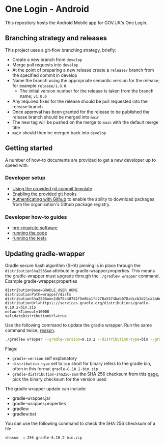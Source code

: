 # One Login - Android

This repository hosts the Android Mobile app for GOV.UK's One Login.

## Branching strategy and releases

This project uses a git-flow branching strategy, briefly:

- Create a new branch from `develop`
- Merge pull requests into `develop`
- At the point of preparing a new release create a `release/` branch from the specified commit in
  develop
- Name the branch using the appropriate semantic version for the release; for
  example `release/1.0.0`
    - The initial version number for the release is taken from the branch name; `v1.0.0`
- Any required fixes for the release should be pull requested into the release branch
- Once approval has been granted for the release to be published the release branch should be merged
  into `main`
- The new tag will be pushed on the merge to `main` with the default merge title
- `main` should then be merged back into `develop`

## Getting started

A number of how-to documents are provided to get a new developer up to speed with:

### Developer setup

- [Using the provided git commit template](docs/developer-setup/commit-templates.md)
- [Enabling the provided git hooks](docs/developer-setup/git-hooks.md)
- [Authenticating with Github](docs/developer-setup/github-authentication.md) to enable the ability
  to download packages from the organisation's Github package registry.

### Developer how-to guides

- [pre-requisite software](docs/how-to/pre-requisite-software.md)
- [running the code](docs/how-to/running-the-code.md)
- [running the tests](docs/how-to/running-the-tests.md)

## Updating gradle-wrapper

Gradle secure hash algorithm (SHA) pinning is in place through the `distributionSha256Sum` attribute in gradle-wrapper.properties. This means the gradle-wrapper must upgrade through the `./gradlew wrapper` command.
Example gradle-wrapper.properties
```
distributionBase=GRADLE_USER_HOME
distributionPath=wrapper/dists
distributionSha256Sum=2db75c40782f5e8ba1fc278a5574bab070adccb2d21ca5a6e5ed840888448046
distributionUrl=https\://services.gradle.org/distributions/gradle-8.10.2-bin.zip
networkTimeout=10000
validateDistributionUrl=true
 ```

Use the following command to update the gradle wrapper. Run the same command twice, [reason](https://sp4ghetticode.medium.com/the-elephant-in-the-room-how-to-update-gradle-in-your-android-project-correctly-09154fe3d47b).

```bash
./gradlew wrapper --gradle-version=8.10.2 --distribution-type=bin --gradle-distribution-sha256-sum=31c55713e40233a8303827ceb42ca48a47267a0ad4bab9177123121e71524c26
```

Flags:
- `gradle-version` self explanatory
- `distribution-type` set to `bin` short for binary refers to the gradle bin, often in this format `gradle-8.10.2-bin.zip`
- `gradle-distribution-sha256-sum` the SHA 256 checksum from this [page](https://gradle.org/release-checksums/), pick the binary checksum for the version used

The gradle wrapper update can include:
- gradle-wrapper.jar
- gradle-wrapper.properties
- gradlew
- gradlew.bat

You can use the following command to check the SHA 256 checksum of a file

```bash
shasum -a 256 gradle-8.10.2-bin.zip
```
